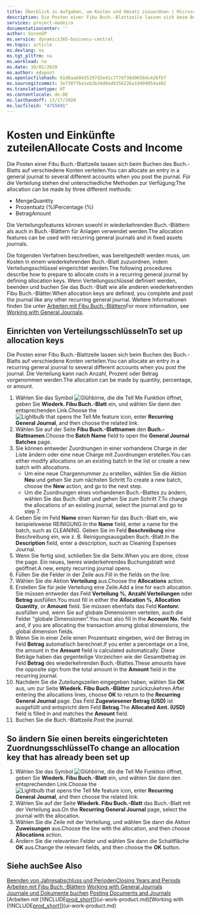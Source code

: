 ```yaml
---
title: Überblick zu Aufgaben, um Kosten und Umsatz zuzuordnen | Microsoft Docs
description: Die Posten einer Fibu Buch.-Blattzeile lassen sich beim Buchen des Buch.-Blatts auf verschiedene Konten verteilen.
services: project-madeira
documentationcenter: ''
author: SorenGP
ms.service: dynamics365-business-central
ms.topic: article
ms.devlang: na
ms.tgt_pltfrm: na
ms.workload: na
ms.date: 10/01/2020
ms.author: edupont
ms.openlocfilehash: 61d6aab8435297d2e41c777df38d9656dc426fbf
ms.sourcegitcommit: 2e7307fbe1eb3b34d0ad9356226a19409054a402
ms.translationtype: HT
ms.contentlocale: de-DE
ms.lasthandoff: 12/17/2020
ms.locfileid: "4755691"
---
```

# <a name="allocate-costs-and-income"></a><span data-ttu-id="8dca1-103">Kosten und Einkünfte zuteilen</span><span class="sxs-lookup"><span data-stu-id="8dca1-103">Allocate Costs and Income</span></span>
<span data-ttu-id="8dca1-104">Die Posten einer Fibu Buch.-Blattzeile lassen sich beim Buchen des Buch.-Blatts auf verschiedene Konten verteilen.</span><span class="sxs-lookup"><span data-stu-id="8dca1-104">You can allocate an entry in a general journal to several different accounts when you post the journal.</span></span> <span data-ttu-id="8dca1-105">Für die Verteilung stehen drei unterschiedliche Methoden zur Verfügung:</span><span class="sxs-lookup"><span data-stu-id="8dca1-105">The allocation can be made by three different methods:</span></span>

* <span data-ttu-id="8dca1-106">Menge</span><span class="sxs-lookup"><span data-stu-id="8dca1-106">Quantity</span></span>
* <span data-ttu-id="8dca1-107">Prozentsatz (%)</span><span class="sxs-lookup"><span data-stu-id="8dca1-107">Percentage (%)</span></span>
* <span data-ttu-id="8dca1-108">Betrag</span><span class="sxs-lookup"><span data-stu-id="8dca1-108">Amount</span></span>

<span data-ttu-id="8dca1-109">Die Verteilungsfeatures können sowohl in wiederkehrenden Buch.-Blättern als auch in Buch.-Blättern für Anlagen verwendet werden.</span><span class="sxs-lookup"><span data-stu-id="8dca1-109">The allocation features can be used with recurring general journals and in fixed assets journals.</span></span>
<!--You can also distribute the cost or revenue of a line to an intercompany partner when you post a sales or purchase document. When you post the document, a line will be posted in your general journal, and a corresponding line will be created in the intercompany outbox.-->

<span data-ttu-id="8dca1-110">Die folgenden Verfahren beschreiben, was bereitgestellt werden muss, um Kosten in einem wiederkehrenden Buch.-Blatt zuzuordnen, indem Verteilungsschlüssel eingerichtet werden.</span><span class="sxs-lookup"><span data-stu-id="8dca1-110">The following procedures describe how to prepare to allocate costs in a recurring general journal by defining allocation keys.</span></span> <span data-ttu-id="8dca1-111">Wenn Verteilungsschlüssel definiert werden, beenden und buchen Sie das Buch.-Blatt wie alle anderen wiederkehrenden Fibu Buch.-Blätter.</span><span class="sxs-lookup"><span data-stu-id="8dca1-111">When allocation keys are defined, you complete and post the journal like any other recurring general journal.</span></span> <span data-ttu-id="8dca1-112">Weitere Informationen finden Sie unter [Arbeiten mit Fibu Buch.-Blättern](ui-work-general-journals.md)</span><span class="sxs-lookup"><span data-stu-id="8dca1-112">For more information, see [Working with General Journals](ui-work-general-journals.md).</span></span>

## <a name="to-set-up-allocation-keys"></a><span data-ttu-id="8dca1-113">Einrichten von Verteilungsschlüsseln</span><span class="sxs-lookup"><span data-stu-id="8dca1-113">To set up allocation keys</span></span>
<span data-ttu-id="8dca1-114">Die Posten einer Fibu Buch.-Blattzeile lassen sich beim Buchen des Buch.-Blatts auf verschiedene Konten verteilen.</span><span class="sxs-lookup"><span data-stu-id="8dca1-114">You can allocate an entry in a recurring general journal to several different accounts when you post the journal.</span></span> <span data-ttu-id="8dca1-115">Die Verteilung kann nach Anzahl, Prozent oder Betrag vorgenommen werden.</span><span class="sxs-lookup"><span data-stu-id="8dca1-115">The allocation can be made by quantity, percentage, or amount.</span></span>
1. <span data-ttu-id="8dca1-116">Wählen Sie das Symbol ![Glühbirne, die die Tell Me Funktion öffnet](media/ui-search/search_small.png "Was möchten Sie tun?"), geben Sie **Wiederk. Fibu Buch.-Blatt** ein, und wählen Sie dann den entsprechenden Link.</span><span class="sxs-lookup"><span data-stu-id="8dca1-116">Choose the ![Lightbulb that opens the Tell Me feature](media/ui-search/search_small.png "Tell me what you want to do") icon, enter **Recurring General Journal**, and then choose the related link.</span></span>
2. <span data-ttu-id="8dca1-117">Wählen Sie auf der Seite **Fibu Buch.-Blattnamen** den **Buch.-Blattnamen**.</span><span class="sxs-lookup"><span data-stu-id="8dca1-117">Choose the **Batch Name** field to open the **General Journal Batches** page.</span></span>
3. <span data-ttu-id="8dca1-118">Sie können entweder Zuordnungen in einer vorhandene Charge in der Liste ändern oder eine neue Charge mit Zuordnungen erstellen.</span><span class="sxs-lookup"><span data-stu-id="8dca1-118">You can either modify allocations on an existing batch in the list or create a new batch with allocations.</span></span>
   * <span data-ttu-id="8dca1-119">Um eine neue Chargennummer zu erstellen, wählen Sie die Aktion **Neu** und gehen Sie zum nächsten Schritt.</span><span class="sxs-lookup"><span data-stu-id="8dca1-119">To create a new batch, choose the **New** action, and go to the next step.</span></span>
   * <span data-ttu-id="8dca1-120">Um die Zuordnungen eines vorhandenen Buch.-Blattes zu ändern, wählen Sie das Buch.-Blatt und gehen Sie zum Schritt 7.</span><span class="sxs-lookup"><span data-stu-id="8dca1-120">To change the allocations of an existing journal, select the journal and go to step 7.</span></span>    
4. <span data-ttu-id="8dca1-121">Geben Sie im Feld **Name** einen Namen für das Buch.-Blatt ein, wie beispielsweise REINIGUNG.</span><span class="sxs-lookup"><span data-stu-id="8dca1-121">In the **Name** field, enter a name for the batch, such as CLEANING.</span></span> <span data-ttu-id="8dca1-122">Geben Sie im Feld **Beschreibung** eine Beschreibung ein, wie z. B. Reinigungsausgaben Buch.-Blatt.</span><span class="sxs-lookup"><span data-stu-id="8dca1-122">In the **Description** field, enter a description, such as Cleaning Expenses Journal.</span></span>
5. <span data-ttu-id="8dca1-123">Wenn Sie fertig sind, schließen Sie die Seite.</span><span class="sxs-lookup"><span data-stu-id="8dca1-123">When you are done, close the page.</span></span> <span data-ttu-id="8dca1-124">Ein neues, leeres wiederkehrendes Buchungsblatt wird geöffnet.</span><span class="sxs-lookup"><span data-stu-id="8dca1-124">A new, empty recurring journal opens.</span></span>
6. <span data-ttu-id="8dca1-125">Füllen Sie die Felder in der Zeile aus.</span><span class="sxs-lookup"><span data-stu-id="8dca1-125">Fill in the fields on the line.</span></span>
7. <span data-ttu-id="8dca1-126">Wählen Sie die Aktion **Verteilung** aus.</span><span class="sxs-lookup"><span data-stu-id="8dca1-126">Choose the **Allocations** action.</span></span>
8. <span data-ttu-id="8dca1-127">Erstellen Sie für jede Verteilung eine Zeile.</span><span class="sxs-lookup"><span data-stu-id="8dca1-127">Add a line for each allocation.</span></span> <span data-ttu-id="8dca1-128">Sie müssen entweder das Feld **Verteilung %**, **Anzahl Verteilungen** oder **Betrag** ausfüllen.</span><span class="sxs-lookup"><span data-stu-id="8dca1-128">You must fill in either the **Allocation %**, **Allocation Quantity**, or **Amount** field.</span></span> <span data-ttu-id="8dca1-129">Sie müssen ebenfalls das Feld **Kontonr.** ausfüllen und, wenn Sie auf globale Dimensionen verteilen, auch die Felder "globale Dimensionen".</span><span class="sxs-lookup"><span data-stu-id="8dca1-129">You must also fill in the **Account No.** field and, if you are allocating the transaction among global dimensions, the global dimension fields.</span></span>
9. <span data-ttu-id="8dca1-130">Wenn Sie in einer Zeile einen Prozentsatz eingeben, wird der Betrag im Feld **Betrag** automatisch berechnet.</span><span class="sxs-lookup"><span data-stu-id="8dca1-130">If you enter a percentage on a line, the amount in the **Amount** field is calculated automatically.</span></span> <span data-ttu-id="8dca1-131">Diese Beträge haben das gegenteilige Vorzeichen wie der Gesamtbetrag im Feld **Betrag** des wiederkehrenden Buch.-Blattes.</span><span class="sxs-lookup"><span data-stu-id="8dca1-131">These amounts have the opposite sign from the total amount in the **Amount** field in the recurring journal.</span></span>
10. <span data-ttu-id="8dca1-132">Nachdem Sie die Zuteilungszeilen eingegeben haben, wählen Sie **OK** aus, um zur Seite **Wiederk. Fibu Buch.-Blätter** zurückzukehren.</span><span class="sxs-lookup"><span data-stu-id="8dca1-132">After entering the allocations lines, choose **OK** to return to the **Recurring General Journal** page.</span></span> <span data-ttu-id="8dca1-133">Das Feld **Zugewiesener Betrag (USD)** ist ausgefüllt und entspricht dem Feld **Betrag**.</span><span class="sxs-lookup"><span data-stu-id="8dca1-133">The **Allocated Amt. (USD)** field is filled in and matches the **Amount** field.</span></span>
11. <span data-ttu-id="8dca1-134">Buchen Sie die Buch.-Blattzeile.</span><span class="sxs-lookup"><span data-stu-id="8dca1-134">Post the journal.</span></span>

## <a name="to-change-an-allocation-key-that-has-already-been-set-up"></a><span data-ttu-id="8dca1-135">So ändern Sie einen bereits eingerichteten Zuordnungsschlüssel</span><span class="sxs-lookup"><span data-stu-id="8dca1-135">To change an allocation key that has already been set up</span></span>
1. <span data-ttu-id="8dca1-136">Wählen Sie das Symbol ![Glühbirne, die die Tell Me Funktion öffnet](media/ui-search/search_small.png "Was möchten Sie tun?"), geben Sie **Wiederk. Fibu Buch.-Blatt** ein, und wählen Sie dann den entsprechenden Link.</span><span class="sxs-lookup"><span data-stu-id="8dca1-136">Choose the ![Lightbulb that opens the Tell Me feature](media/ui-search/search_small.png "Tell me what you want to do") icon, enter **Recurring General Journal**, and then choose the related link.</span></span>
2. <span data-ttu-id="8dca1-137">Wählen Sie auf der Seite **Wiederk. Fibu Buch.-Blatt** das Buch.-Blatt mit der Verteilung aus.</span><span class="sxs-lookup"><span data-stu-id="8dca1-137">On the **Recurring General Journal** page, select the journal with the allocation.</span></span>
3. <span data-ttu-id="8dca1-138">Wählen Sie die Zeile mit der Verteilung, und wählen Sie dann die Aktion **Zuweisungen** aus.</span><span class="sxs-lookup"><span data-stu-id="8dca1-138">Choose the line with the allocation, and then choose **Allocations** action.</span></span>
4. <span data-ttu-id="8dca1-139">Ändern Sie die relevanten Felder und wählen Sie dann die Schaltfläche **OK** aus.</span><span class="sxs-lookup"><span data-stu-id="8dca1-139">Change the relevant fields, and then choose the **OK** button.</span></span>

## <a name="see-also"></a><span data-ttu-id="8dca1-140">Siehe auch</span><span class="sxs-lookup"><span data-stu-id="8dca1-140">See Also</span></span>
[<span data-ttu-id="8dca1-141">Beenden von Jahresabschluss und Perioden</span><span class="sxs-lookup"><span data-stu-id="8dca1-141">Closing Years and Periods</span></span>](year-close-years-periods.md)  
<span data-ttu-id="8dca1-142">[Arbeiten mit Fibu Buch.-Blättern](ui-work-general-journals.md)  </span><span class="sxs-lookup"><span data-stu-id="8dca1-142">[Working with General Journals](ui-work-general-journals.md)  </span></span>  
<span data-ttu-id="8dca1-143">[Journale und Dokumente buchen](ui-post-documents-journals.md)  </span><span class="sxs-lookup"><span data-stu-id="8dca1-143">[Posting Documents and Journals](ui-post-documents-journals.md)  </span></span>  
<span data-ttu-id="8dca1-144">[Arbeiten mit [!INCLUDE[prod_short](includes/prod_short.md)]](ui-work-product.md)</span><span class="sxs-lookup"><span data-stu-id="8dca1-144">[Working with [!INCLUDE[prod_short](includes/prod_short.md)]](ui-work-product.md)</span></span>
